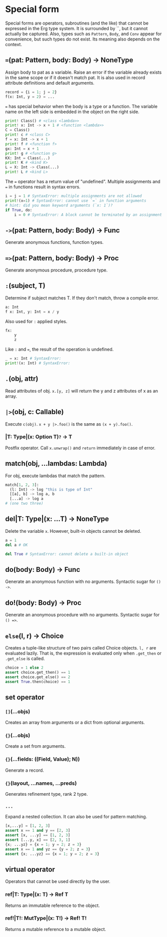 # Special form

Special forms are operators, subroutines (and the like) that cannot be expressed in the Erg type system. It is surrounded by ``, but it cannot actually be captured.
Also, types such as `Pattern`, `Body`, and `Conv` appear for convenience, but such types do not exist. Its meaning also depends on the context.

## `=`(pat: Pattern, body: Body) -> NoneType

Assign body to pat as a variable. Raise an error if the variable already exists in the same scope or if it doesn't match pat.
It is also used in record attribute definitions and default arguments.

```python
record = {i = 1; j = 2}
f(x: Int, y = 2) = ...
```

`=` has special behavior when the body is a type or a function.
The variable name on the left side is embedded in the object on the right side.

```python
print! Class() # <class <lambda>>
print! x: Int -> x + 1 # <function <lambda>>
C = Class()
print! c # <class C>
f = x: Int -> x + 1
print! f # <function f>
gx: Int = x + 1
print! g # <function g>
KX: Int = Class(...)
print! K # <kind K>
L = X: Int -> Class(...)
print! L # <kind L>
```

The `=` operator has a return value of "undefined".
Multiple assignments and `=` in functions result in syntax errors.

```python
i = j = 1 # SyntaxError: multiple assignments are not allowed
print!(x=1) # SyntaxError: cannot use `=` in function arguments
# hint: did you mean keyword arguments (`x: 1`)?
if True, do:
    i = 0 # SyntaxError: A block cannot be terminated by an assignment expression
```

## `->`(pat: Pattern, body: Body) -> Func

Generate anonymous functions, function types.

## `=>`(pat: Pattern, body: Body) -> Proc

Generate anonymous procedure, procedure type.

## `:`(subject, T)

Determine if subject matches T. If they don't match, throw a compile error.

```python
a: Int
f x: Int, y: Int = x / y
```

Also used for `:` applied styles.

```python
fx:
    y
    z
```

Like `:` and `=`, the result of the operation is undefined.

```python
_ = x: Int # SyntaxError:
print!(x: Int) # SyntaxError:
```

## `.`(obj, attr)

Read attributes of obj.
`x.[y, z]` will return the y and z attributes of x as an array.

## `|>`(obj, c: Callable)

Execute `c(obj)`. `x + y |>.foo()` is the same as `(x + y).foo()`.

### |T: Type|(x: Option T)`?` -> T

Postfix operator. Call `x.unwrap()` and `return` immediately in case of error.

## match(obj, ...lambdas: Lambda)

For obj, execute lambdas that match the pattern.

```python
match[1, 2, 3]:
  (l: Int) -> log "this is type of Int"
  [[a], b] -> log a, b
  [...a] -> log a
# (one two three)
```

## del|T: Type|(x: ...T) -> NoneType

Delete the variable `x`. However, built-in objects cannot be deleted.

```python
a = 1
del a # OK

del True # SyntaxError: cannot delete a built-in object
```

## do(body: Body) -> Func

Generate an anonymous function with no arguments. Syntactic sugar for `() ->`.

## do!(body: Body) -> Proc

Generate an anonymous procedure with no arguments. Syntactic sugar for `() =>`.

## `else`(l, r) -> Choice

Creates a tuple-like structure of two pairs called Choice objects.
`l, r` are evaluated lazily. That is, the expression is evaluated only when `.get_then` or `.get_else` is called.

```python
choice = 1 else 2
assert choice.get_then() == 1
assert choice.get_else() == 2
assert True.then(choice) == 1
```

## set operator

### `[]`(...objs)

Creates an array from arguments or a dict from optional arguments.

### `{}`(...objs)

Create a set from arguments.

### `{}`(...fields: ((Field, Value); N))

Generate a record.

### `{}`(layout, ...names, ...preds)

Generates refinement type, rank 2 type.

### `...`

Expand a nested collection. It can also be used for pattern matching.

```python
[x,...y] = [1, 2, 3]
assert x == 1 and y == [2, 3]
assert [x, ...y] == [1, 2, 3]
assert [...y, x] == [2, 3, 1]
{x; ...yz} = {x = 1; y = 2; z = 3}
assert x == 1 and yz == {y = 2; z = 3}
assert {x; ...yz} == {x = 1; y = 2; z = 3}
```

## virtual operator

Operators that cannot be used directly by the user.

### ref|T: Type|(x: T) -> Ref T

Returns an immutable reference to the object.

### ref!|T!: MutType|(x: T!) -> Ref! T!

Returns a mutable reference to a mutable object.
